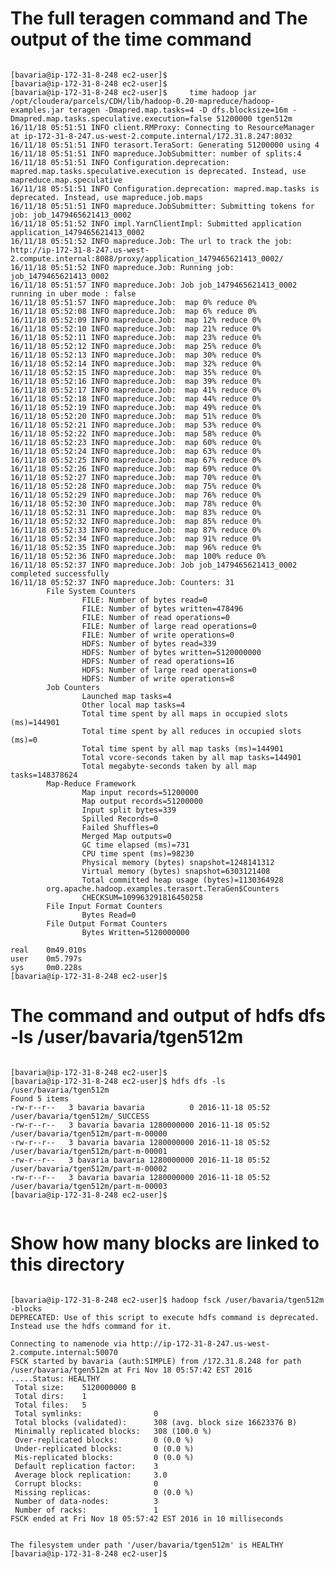 # The full teragen command and The output of the time command
<pre><code>
[bavaria@ip-172-31-8-248 ec2-user]$
[bavaria@ip-172-31-8-248 ec2-user]$
[bavaria@ip-172-31-8-248 ec2-user]$     time hadoop jar /opt/cloudera/parcels/CDH/lib/hadoop-0.20-mapreduce/hadoop-examples.jar teragen -Dmapred.map.tasks=4 -D dfs.blocksize=16m -Dmapred.map.tasks.speculative.execution=false 51200000 tgen512m
16/11/18 05:51:51 INFO client.RMProxy: Connecting to ResourceManager at ip-172-31-8-247.us-west-2.compute.internal/172.31.8.247:8032
16/11/18 05:51:51 INFO terasort.TeraSort: Generating 51200000 using 4
16/11/18 05:51:51 INFO mapreduce.JobSubmitter: number of splits:4
16/11/18 05:51:51 INFO Configuration.deprecation: mapred.map.tasks.speculative.execution is deprecated. Instead, use mapreduce.map.speculative
16/11/18 05:51:51 INFO Configuration.deprecation: mapred.map.tasks is deprecated. Instead, use mapreduce.job.maps
16/11/18 05:51:51 INFO mapreduce.JobSubmitter: Submitting tokens for job: job_1479465621413_0002
16/11/18 05:51:52 INFO impl.YarnClientImpl: Submitted application application_1479465621413_0002
16/11/18 05:51:52 INFO mapreduce.Job: The url to track the job: http://ip-172-31-8-247.us-west-2.compute.internal:8088/proxy/application_1479465621413_0002/
16/11/18 05:51:52 INFO mapreduce.Job: Running job: job_1479465621413_0002
16/11/18 05:51:57 INFO mapreduce.Job: Job job_1479465621413_0002 running in uber mode : false
16/11/18 05:51:57 INFO mapreduce.Job:  map 0% reduce 0%
16/11/18 05:52:08 INFO mapreduce.Job:  map 6% reduce 0%
16/11/18 05:52:09 INFO mapreduce.Job:  map 12% reduce 0%
16/11/18 05:52:10 INFO mapreduce.Job:  map 21% reduce 0%
16/11/18 05:52:11 INFO mapreduce.Job:  map 23% reduce 0%
16/11/18 05:52:12 INFO mapreduce.Job:  map 25% reduce 0%
16/11/18 05:52:13 INFO mapreduce.Job:  map 30% reduce 0%
16/11/18 05:52:14 INFO mapreduce.Job:  map 32% reduce 0%
16/11/18 05:52:15 INFO mapreduce.Job:  map 35% reduce 0%
16/11/18 05:52:16 INFO mapreduce.Job:  map 39% reduce 0%
16/11/18 05:52:17 INFO mapreduce.Job:  map 41% reduce 0%
16/11/18 05:52:18 INFO mapreduce.Job:  map 44% reduce 0%
16/11/18 05:52:19 INFO mapreduce.Job:  map 49% reduce 0%
16/11/18 05:52:20 INFO mapreduce.Job:  map 51% reduce 0%
16/11/18 05:52:21 INFO mapreduce.Job:  map 53% reduce 0%
16/11/18 05:52:22 INFO mapreduce.Job:  map 58% reduce 0%
16/11/18 05:52:23 INFO mapreduce.Job:  map 60% reduce 0%
16/11/18 05:52:24 INFO mapreduce.Job:  map 63% reduce 0%
16/11/18 05:52:25 INFO mapreduce.Job:  map 67% reduce 0%
16/11/18 05:52:26 INFO mapreduce.Job:  map 69% reduce 0%
16/11/18 05:52:27 INFO mapreduce.Job:  map 70% reduce 0%
16/11/18 05:52:28 INFO mapreduce.Job:  map 75% reduce 0%
16/11/18 05:52:29 INFO mapreduce.Job:  map 76% reduce 0%
16/11/18 05:52:30 INFO mapreduce.Job:  map 78% reduce 0%
16/11/18 05:52:31 INFO mapreduce.Job:  map 83% reduce 0%
16/11/18 05:52:32 INFO mapreduce.Job:  map 85% reduce 0%
16/11/18 05:52:33 INFO mapreduce.Job:  map 87% reduce 0%
16/11/18 05:52:34 INFO mapreduce.Job:  map 91% reduce 0%
16/11/18 05:52:35 INFO mapreduce.Job:  map 96% reduce 0%
16/11/18 05:52:36 INFO mapreduce.Job:  map 100% reduce 0%
16/11/18 05:52:37 INFO mapreduce.Job: Job job_1479465621413_0002 completed successfully
16/11/18 05:52:37 INFO mapreduce.Job: Counters: 31
        File System Counters
                FILE: Number of bytes read=0
                FILE: Number of bytes written=478496
                FILE: Number of read operations=0
                FILE: Number of large read operations=0
                FILE: Number of write operations=0
                HDFS: Number of bytes read=339
                HDFS: Number of bytes written=5120000000
                HDFS: Number of read operations=16
                HDFS: Number of large read operations=0
                HDFS: Number of write operations=8
        Job Counters
                Launched map tasks=4
                Other local map tasks=4
                Total time spent by all maps in occupied slots (ms)=144901
                Total time spent by all reduces in occupied slots (ms)=0
                Total time spent by all map tasks (ms)=144901
                Total vcore-seconds taken by all map tasks=144901
                Total megabyte-seconds taken by all map tasks=148378624
        Map-Reduce Framework
                Map input records=51200000
                Map output records=51200000
                Input split bytes=339
                Spilled Records=0
                Failed Shuffles=0
                Merged Map outputs=0
                GC time elapsed (ms)=731
                CPU time spent (ms)=98230
                Physical memory (bytes) snapshot=1248141312
                Virtual memory (bytes) snapshot=6303121408
                Total committed heap usage (bytes)=1130364928
        org.apache.hadoop.examples.terasort.TeraGen$Counters
                CHECKSUM=109963291816450258
        File Input Format Counters
                Bytes Read=0
        File Output Format Counters
                Bytes Written=5120000000

real    0m49.010s
user    0m5.797s
sys     0m0.228s
[bavaria@ip-172-31-8-248 ec2-user]$
</code></pre>

# The command and output of hdfs dfs -ls /user/bavaria/tgen512m 

<pre><code>
[bavaria@ip-172-31-8-248 ec2-user]$
[bavaria@ip-172-31-8-248 ec2-user]$ hdfs dfs -ls /user/bavaria/tgen512m
Found 5 items
-rw-r--r--   3 bavaria bavaria          0 2016-11-18 05:52 /user/bavaria/tgen512m/_SUCCESS
-rw-r--r--   3 bavaria bavaria 1280000000 2016-11-18 05:52 /user/bavaria/tgen512m/part-m-00000
-rw-r--r--   3 bavaria bavaria 1280000000 2016-11-18 05:52 /user/bavaria/tgen512m/part-m-00001
-rw-r--r--   3 bavaria bavaria 1280000000 2016-11-18 05:52 /user/bavaria/tgen512m/part-m-00002
-rw-r--r--   3 bavaria bavaria 1280000000 2016-11-18 05:52 /user/bavaria/tgen512m/part-m-00003
[bavaria@ip-172-31-8-248 ec2-user]$

</code></pre>


# Show how many blocks are linked to this directory 
<pre><code>
[bavaria@ip-172-31-8-248 ec2-user]$ hadoop fsck /user/bavaria/tgen512m -blocks
DEPRECATED: Use of this script to execute hdfs command is deprecated.
Instead use the hdfs command for it.

Connecting to namenode via http://ip-172-31-8-247.us-west-2.compute.internal:50070
FSCK started by bavaria (auth:SIMPLE) from /172.31.8.248 for path /user/bavaria/tgen512m at Fri Nov 18 05:57:42 EST 2016
.....Status: HEALTHY
 Total size:    5120000000 B
 Total dirs:    1
 Total files:   5
 Total symlinks:                0
 Total blocks (validated):      308 (avg. block size 16623376 B)
 Minimally replicated blocks:   308 (100.0 %)
 Over-replicated blocks:        0 (0.0 %)
 Under-replicated blocks:       0 (0.0 %)
 Mis-replicated blocks:         0 (0.0 %)
 Default replication factor:    3
 Average block replication:     3.0
 Corrupt blocks:                0
 Missing replicas:              0 (0.0 %)
 Number of data-nodes:          3
 Number of racks:               1
FSCK ended at Fri Nov 18 05:57:42 EST 2016 in 10 milliseconds


The filesystem under path '/user/bavaria/tgen512m' is HEALTHY
[bavaria@ip-172-31-8-248 ec2-user]$

</code></pre>
